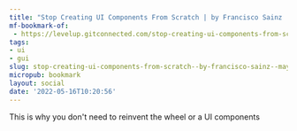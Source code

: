 ```yaml
---
title: "Stop Creating UI Components From Scratch | by Francisco Sainz | May, 2022 | Level Up Coding"
mf-bookmark-of:
 - https://levelup.gitconnected.com/stop-creating-ui-components-from-scratch-927764ff6e03
tags:
- ui
- gui
slug: stop-creating-ui-components-from-scratch--by-francisco-sainz--may-2022--level-up-coding
micropub: bookmark
layout: social
date: '2022-05-16T10:20:56'
---
```

This is why you don't need to reinvent the wheel or a UI components